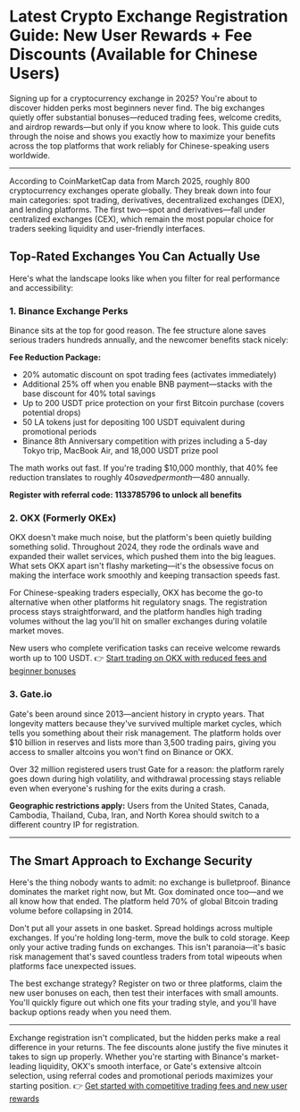 # Latest Crypto Exchange Registration Guide: New User Rewards + Fee Discounts (Available for Chinese Users)

Signing up for a cryptocurrency exchange in 2025? You're about to discover hidden perks most beginners never find. The big exchanges quietly offer substantial bonuses—reduced trading fees, welcome credits, and airdrop rewards—but only if you know where to look. This guide cuts through the noise and shows you exactly how to maximize your benefits across the top platforms that work reliably for Chinese-speaking users worldwide.

---

According to CoinMarketCap data from March 2025, roughly 800 cryptocurrency exchanges operate globally. They break down into four main categories: spot trading, derivatives, decentralized exchanges (DEX), and lending platforms. The first two—spot and derivatives—fall under centralized exchanges (CEX), which remain the most popular choice for traders seeking liquidity and user-friendly interfaces.

## Top-Rated Exchanges You Can Actually Use

Here's what the landscape looks like when you filter for real performance and accessibility:


### 1. Binance Exchange Perks

Binance sits at the top for good reason. The fee structure alone saves serious traders hundreds annually, and the newcomer benefits stack nicely:

**Fee Reduction Package:**
- 20% automatic discount on spot trading fees (activates immediately)
- Additional 25% off when you enable BNB payment—stacks with the base discount for 40% total savings
- Up to 200 USDT price protection on your first Bitcoin purchase (covers potential drops)
- 50 LA tokens just for depositing 100 USDT equivalent during promotional periods
- Binance 8th Anniversary competition with prizes including a 5-day Tokyo trip, MacBook Air, and 18,000 USDT prize pool

The math works out fast. If you're trading $10,000 monthly, that 40% fee reduction translates to roughly $40 saved per month—$480 annually.

**Register with referral code: 1133785796 to unlock all benefits**


### 2. OKX (Formerly OKEx)

OKX doesn't make much noise, but the platform's been quietly building something solid. Throughout 2024, they rode the ordinals wave and expanded their wallet services, which pushed them into the big leagues. What sets OKX apart isn't flashy marketing—it's the obsessive focus on making the interface work smoothly and keeping transaction speeds fast.

For Chinese-speaking traders especially, OKX has become the go-to alternative when other platforms hit regulatory snags. The registration process stays straightforward, and the platform handles high trading volumes without the lag you'll hit on smaller exchanges during volatile market moves.


New users who complete verification tasks can receive welcome rewards worth up to 100 USDT. 👉 [Start trading on OKX with reduced fees and beginner bonuses](https://www.okx.com/join/47044926)

### 3. Gate.io

Gate's been around since 2013—ancient history in crypto years. That longevity matters because they've survived multiple market cycles, which tells you something about their risk management. The platform holds over $10 billion in reserves and lists more than 3,500 trading pairs, giving you access to smaller altcoins you won't find on Binance or OKX.

Over 32 million registered users trust Gate for a reason: the platform rarely goes down during high volatility, and withdrawal processing stays reliable even when everyone's rushing for the exits during a crash.

**Geographic restrictions apply:** Users from the United States, Canada, Cambodia, Thailand, Cuba, Iran, and North Korea should switch to a different country IP for registration.

---

## The Smart Approach to Exchange Security

Here's the thing nobody wants to admit: no exchange is bulletproof. Binance dominates the market right now, but Mt. Gox dominated once too—and we all know how that ended. The platform held 70% of global Bitcoin trading volume before collapsing in 2014.

Don't put all your assets in one basket. Spread holdings across multiple exchanges. If you're holding long-term, move the bulk to cold storage. Keep only your active trading funds on exchanges. This isn't paranoia—it's basic risk management that's saved countless traders from total wipeouts when platforms face unexpected issues.

The best exchange strategy? Register on two or three platforms, claim the new user bonuses on each, then test their interfaces with small amounts. You'll quickly figure out which one fits your trading style, and you'll have backup options ready when you need them.

---

Exchange registration isn't complicated, but the hidden perks make a real difference in your returns. The fee discounts alone justify the five minutes it takes to sign up properly. Whether you're starting with Binance's market-leading liquidity, OKX's smooth interface, or Gate's extensive altcoin selection, using referral codes and promotional periods maximizes your starting position. 👉 [Get started with competitive trading fees and new user rewards](https://www.okx.com/join/47044926)
